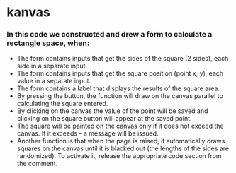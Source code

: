 # kanvas
### In this code we constructed and drew a form to calculate a rectangle space, when:
* The form contains inputs that get the sides of the square (2 sides), each side in a separate input.
* The form contains inputs that get the square position (point x, y), each value in a separate input.
* The form contains a label that displays the results of the square area.
* By pressing the button, the function will draw on the canvas parallel to calculating the square entered.
* By clicking on the canvas the value of the point will be saved and clicking on the square button will appear at the saved point.
* The square will be painted on the canvas only if it does not exceed the canvas. If it exceeds - a message will be issued.
* Another function is that when the page is raised, it automatically draws squares on the canvas until it is blacked out (the lengths of the sides are randomized). To activate it, release the appropriate code section from the comment.

